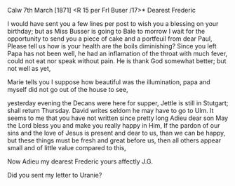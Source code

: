  Calw 7th March [1871]
 <R 15 per Frl Buser /17>*
Dearest Frederic

I would have sent you a few lines per post to wish you a blessing on your birthday; but as Miss Busser is going to Bale to morrow I wait for the opportunity to send you a piece of cake and a portfeuil from dear Paul, 
Please tell us how is your health are the boils diminishing? Since you left Papa has not been well, he had an inflamation of the throat with much fever, could not eat nor speak without pain. He is thank God somewhat better; but not well as yet,

Marie tells you I suppose how beautiful was the illumination, papa and myself did not go out of the house to see,

yesterday evening the Decans were here for supper, Jettle is still in Stutgart; shall return Thursday. David writes seldom he may have to go to Ulm. 
It seems to me that you have not written since pretty long Adieu dear son May the Lord bless you and make you really happy in Him, If the pardon of our sins and the love of Jesus is present and dear to us, than we can be happy, but these things must be fresh and great before us, then all others appear small and of little value compared to this,

 Now Adieu my dearest Frederic
 yours affectly J.G.

Did you sent my letter to Uranie?
